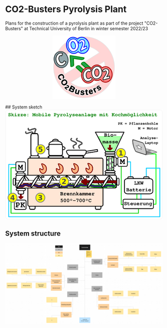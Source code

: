 # CO2-Busters Pyrolysis Plant

Plans for the construction of a pyrolysis plant as part of the project "CO2-Busters" at Technical University of Berlin in winter semester 2022/23
<p align="center">
<img src="images/CO2-Busters_logo.png" alt="image source: https://www.tu.berlin/mpm/forschung/projekte/murmel" width="200"/>
</p>
## System sketch
<img src="images/skizze.png" alt="image source: https://www.tu.berlin/mpm/forschung/projekte/murmel" width="600"/>

## System structure
<img src="images/system-structure.png" alt="image source: https://www.tu.berlin/mpm/forschung/projekte/murmel" width="800"/>
